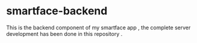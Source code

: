 # smartface-backend
This is the backend component of my smartface app , 
the complete server development has been done in this repository .
